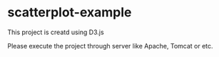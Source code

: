 # scatterplot-example

This project is creatd using D3.js

Please execute the project through server like Apache, Tomcat or etc.
